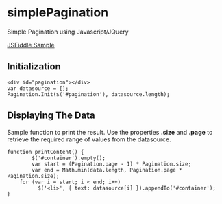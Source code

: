 # simplePagination
Simple Pagination using Javascript/JQuery

[JSFiddle Sample](https://jsfiddle.net/Innat3/auw2coc0/)

## Initialization

```
<div id="pagination"></div>
var datasource = [];
Pagination.Init($('#pagination'), datasource.length);
```

## Displaying The Data

Sample function to print the result. 
Use the properties **.size** and **.page** to retrieve the required range of values from the datasource.

```
function printContent() {
    	$('#container').empty();
    	var start = (Pagination.page - 1) * Pagination.size;
    	var end = Math.min(data.length, Pagination.page * Pagination.size);
	for (var i = start; i < end; i++)
	      $('<li>', { text: datasource[i] }).appendTo('#container');
}
```

